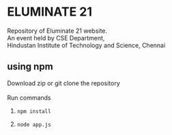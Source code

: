 # ELUMINATE 21

Repository of Eluminate 21 website.</br>An event held by CSE Department, </br>Hindustan Institute of Technology and Science, Chennai

## using npm

Download zip or git clone the repository</br></br>
Run commands

1. `npm install`

2. `node app.js`
